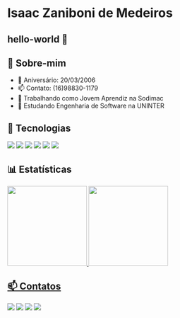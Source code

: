 # Isaac Zaniboni de Medeiros
## hello-world 👋

## 📌 Sobre-mim

- 🎉 Aniversário: 20/03/2006
- 📫 Contato: (16)98830-1179
- 🔭 Trabalhando como Jovem Aprendiz na Sodimac
- 🌱 Estudando Engenharia de Software na UNINTER

## 🚀 Tecnologias 

<div>
<a href="https://github.com/Isaaczmed" target="_blank"><img loading="lazy" src="https://img.shields.io/badge/python-3670A0?style=for-the-badge&logo=python&logoColor=ffdd54" target="_blank"></a>   
<a href="https://github.com/Isaaczmed" target="_blank"><img loading="lazy" src="https://img.shields.io/badge/c%23-%23239120.svg?style=for-the-badge&logo=csharp&logoColor=white" target="_blank"></a>
<a href="https://github.com/Isaaczmed" target="_blank"><img loading="lazy" src="https://img.shields.io/badge/javascript-%23323330.svg?style=for-the-badge&logo=javascript&logoColor=%23F7DF1E" target="_blank"></a>
<a href="https://github.com/Isaaczmed" target="_blank"><img loading="lazy" src="https://img.shields.io/badge/css3-%231572B6.svg?style=for-the-badge&logo=css3&logoColor=white" target="_blank"></a>
<a href="https://github.com/Isaaczmed" target="_blank"><img loading="lazy" src="https://img.shields.io/badge/html5-%23E34F26.svg?style=for-the-badge&logo=html5&logoColor=white" target="_blank"></a>
<a href="https://github.com/Isaaczmed" target="_blank"><img loading="lazy" src="https://img.shields.io/badge/mysql-4479A1.svg?style=for-the-badge&logo=mysql&logoColor=white" target="_blank"></a>
</div>

## 📊 Estatísticas

<div>
<a href="https://github.com/Isaaczmed">
<img loading="lazy" height="180em" src="https://github-readme-stats.vercel.app/api/top-langs/?username=Isaaczmed&layout=compact&langs_count=7&theme=dracula"/>
<img loading="lazy" height="180em" src="https://github-readme-stats.vercel.app/api?username=Isaaczmed&show_icons=true&theme=dracula&include_all_commits=true&count_private=true"/>
</div>


## 📫 Contatos

<div>
<a href="https://www.linkedin.com/in/isaac-zaniboni/" target="_blank"><img loading="lazy" src="https://img.shields.io/badge/-LinkedIn-%230077B5?style=for-the-badge&logo=linkedin&logoColor=white" target="_blank"></a>   
<a href="https://www.instagram.com/isaaczmed/" target="_blank"><img loading="lazy" src="https://img.shields.io/badge/-Instagram-%23E4405F?style=for-the-badge&logo=instagram&logoColor=white" target="_blank"></a>
<a href="https://api.whatsapp.com/send/?phone=5516988301179&text&type=phone_number&app_absent=0" target="_blank"><img loading="lazy" src="https://img.shields.io/badge/WhatsApp-25D366?style=for-the-badge&logo=whatsapp&logoColor=white" target="_blank"></a>
<a href = "mailto:zanibonisaac@gmail.com"><img loading="lazy" src="https://img.shields.io/badge/Gmail-D14836?style=for-the-badge&logo=gmail&logoColor=white" target="_blank"></a>
</div>
